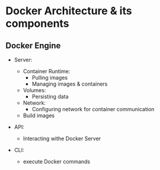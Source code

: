 # Docker Architecture & its components 

## Docker Engine
* Server:
  * Container Runtime:
    * Pulling images
    * Managing images & containers
  * Volumes:
    * Persisting data
  * Network:
    * Configuring network for container communication
  * Build images

* API:
  * Interacting withe Docker Server

* CLI:
  * execute Docker commands